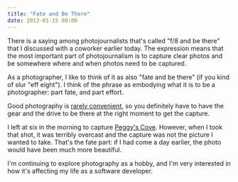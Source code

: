 ```yaml
---
title: "Fate and Be There"
date: 2013-01-15 00:00
---
```


<p>There is a saying among photojournalists that's called "f/8 and be there" that I discussed with a coworker earlier today. The expression means that the most important part of photojournalism is to capture clear photos and be somewhere where and when photos need to be captured.</p>

<p>As a photographer, I like to think of it as also "fate and be there" (if you kind of slur "eff eight"). I think of the phrase as embodying what it is to be a photographer: part fate, and part effort. </p>

<p>Good photography is <a href="http://www.vibrantshot.com/great-shots-arent-convenient/">rarely convenient</a>, so you definitely have to have the gear and the drive to be there at the right moment to get the capture. </p>

<p>I left at six in the morning to capture <a href="http://500px.com/photo/21789803">Peggy's Cove</a>. However, when I took that shot, it was terribly overcast and the capture was not the picture I wanted to take. That's the fate part: if I had come a day earlier, the photo would have been much more beautiful. </p>

<p>I'm continuing to explore photography as a hobby, and I'm very interested in how it's affecting my life as a software developer. </p>

<!-- more -->

